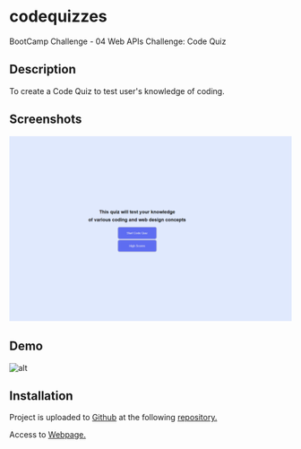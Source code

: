 # codequizzes

BootCamp Challenge - 04 Web APIs Challenge: Code Quiz

## Description

To create a Code Quiz to test user's knowledge of coding.

## Screenshots

![alt](/assets/homapage.png)

## Demo

![alt](/assets/Code%20Quiz%20Challenge.gif)

## Installation

Project is uploaded to [Github](https://github.com/) at the following [repository.](https://github.com/mysteriousdj/codequizzes)

Access to [Webpage.](https://mysteriousdj.github.io/codequizzes/)